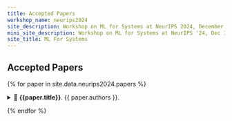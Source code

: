```yaml
---
title: Accepted Papers
workshop_name: neurips2024
site_description: Workshop on ML for Systems at NeurIPS 2024, December 15, Vancouver Convention Center, West Room 201
mini_site_description: Workshop on ML for Systems at NeurIPS '24, Dec 15, W201
site_title: ML For Systems
---
```

<div id="content-wrapper">
<div class ="accepted_papers_section">
<div class="inner clearfix">
    <section class="main-content">
        <h2>Accepted Papers</h2>
{% for paper in site.data.neurips2024.papers %}
<p><details><summary>🔽 <b>{{paper.title}}</b>. {{ paper.authors }}.</summary>
<p>{{paper.abstract}} <a href="/assets/papers/neurips2024/paper{{paper.tag}}.pdf"><b>(paper)</b></a></p>
</details></p>
{% endfor %}
</section>
</div>
</div>
</div>